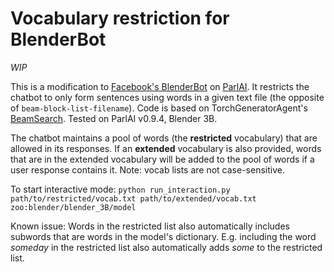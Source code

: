 # Vocabulary restriction for BlenderBot

*WIP*

This is a modification to [Facebook's BlenderBot](https://ai.facebook.com/blog/state-of-the-art-open-source-chatbot/) on [ParlAI](https://parl.ai/). It restricts the chatbot to only form sentences using words in a given text file (the opposite of `beam-block-list-filename`). Code is based on TorchGeneratorAgent's [BeamSearch](https://github.com/facebookresearch/ParlAI/blob/master/parlai/core/torch_generator_agent.py#L1585). Tested on ParlAI v0.9.4, Blender 3B.

The chatbot maintains a pool of words (the **restricted** vocabulary) that are allowed in its responses. If an **extended** vocabulary is also provided, words that are in the extended vocabulary will be added to the pool of words if a user response contains it. Note: vocab lists are not case-sensitive.

To start interactive mode: `python run_interaction.py path/to/restricted/vocab.txt path/to/extended/vocab.txt zoo:blender/blender_3B/model`

Known issue: Words in the restricted list also automatically includes subwords that are words in the model's dictionary. E.g. including the word *someday* in the restricted list also automatically adds *some* to the restricted list.
